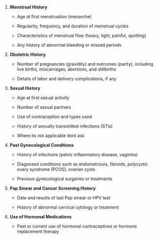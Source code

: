 1. **Menstrual History**
    
    - Age at first menstruation (menarche)
        
    - Regularity, frequency, and duration of menstrual cycles
        
    - Characteristics of menstrual flow (heavy, light, painful, spotting)
        
    - Any history of abnormal bleeding or missed periods
        
2. **Obstetric History**
    
    - Number of pregnancies (gravidity) and outcomes (parity), including live births, miscarriages, abortions, and stillbirths
        
    - Details of labor and delivery complications, if any
        
3. **Sexual History**
    
    - Age at first sexual activity
        
    - Number of sexual partners
        
    - Use of contraception and types used
        
    - History of sexually transmitted infections (STIs)
    
	- Where its not applicable dont ask 
        
4. **Past Gynecological Conditions**
    
    - History of infections (pelvic inflammatory disease, vaginitis)
        
    - Diagnosed conditions such as endometriosis, fibroids, polycystic ovary syndrome (PCOS), ovarian cysts
        
    - Previous gynecological surgeries or treatments
        
5. **Pap Smear and Cancer Screening History**
    
    - Date and results of last Pap smear or HPV test
        
    - History of abnormal cervical cytology or treatment
        
6. **Use of Hormonal Medications**
    
    - Past or current use of hormonal contraceptives or hormone replacement therapy
        


